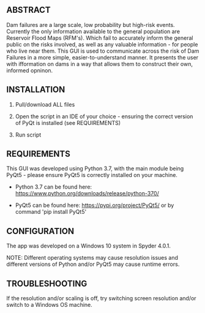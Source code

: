 ABSTRACT
------------
Dam failures are a large scale, low probability but high-risk events. Currently the only information available to the general population are Reservoir Flood Maps (RFM's). Which fail to accurately inform the general public on the risks involved, as well as any valuable information - for people who live near them. This GUI is used to communicate across the risk of Dam Failures in a more simple, easier-to-understand manner. It presents the user with ifformation on dams in a way that allows them to construct their own, informed opninon. 


INSTALLATION
------------

1. Pull/download ALL files 

2. Open the script in an IDE of your choice - ensuring the correct version of PyQt is installed (see REQUIREMENTS)

3. Run script


REQUIREMENTS
-------------

This GUI was developed using Python 3.7, with the main module being PyQt5 - please ensure PyQt5 is correctly installed 
on your machine. 

* Python 3.7 can be found here: https://www.python.org/downloads/release/python-370/

* PyQt5 can be found here: https://pypi.org/project/PyQt5/ or by command 'pip install PyQt5'


CONFIGURATION
-------------

The app was developed on a Windows 10 system in Spyder 4.0.1. 

NOTE: Different operating systems may cause resolution issues and
different versions of Python and/or PyQt5 may cause runtime errors.


TROUBLESHOOTING
---------------

If the resolution and/or scaling is off, try switching screen resolution and/or switch to a Windows OS machine.
